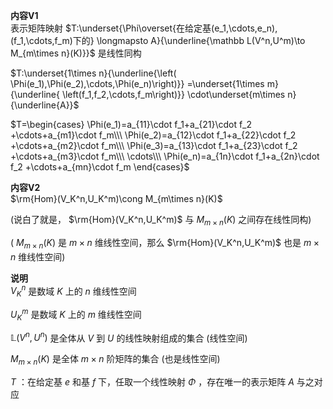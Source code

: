 **内容V1**  
表示矩阵映射 $T:\underset{\Phi\overset{在给定基(e_1,\cdots,e_n),(f_1,\cdots,f_m)下的}  
\longmapsto A}{\underline{\mathbb L(V^n,U^m)\to  
M_{m\times n}(K)}}$ 是线性同构  
  
 $T:\underset{1\times n}{\underline{\left(  
\Phi(e_1),\Phi(e_2),\cdots,\Phi(e_n)\right)}}  
=\underset{1\times m}{\underline{  
\left(f_1,f_2,\cdots,f_m\right)}}  
\cdot\underset{m\times n}{\underline{A}}$  
  
 $T=\begin{cases}  
\Phi(e_1)=a_{11}\cdot f_1+a_{21}\cdot f_2  
+\cdots+a_{m1}\cdot f_m\\\  
\Phi(e_2)=a_{12}\cdot f_1+a_{22}\cdot f_2  
+\cdots+a_{m2}\cdot f_m\\\  
\Phi(e_3)=a_{13}\cdot f_1+a_{23}\cdot f_2  
+\cdots+a_{m3}\cdot f_m\\\  
\cdots\\\  
\Phi(e_n)=a_{1n}\cdot f_1+a_{2n}\cdot f_2  
+\cdots+a_{mn}\cdot f_m  
\end{cases}$  
  
**内容V2**  
 $\rm{Hom}(V_K^n,U_K^m)\cong M_{m\times n}(K)$  
  
(说白了就是， $\rm{Hom}(V_K^n,U_K^m)$ 与 $M_{m\times n}(K)$ 之间存在线性同构)  
  
( $M_{m\times n}(K)$ 是 $m\times n$ 维线性空间，那么 $\rm{Hom}(V_K^n,U_K^m)$ 也是 $m\times n$ 维线性空间)  
  
**说明**  
 $V^n_K$ 是数域 $K$ 上的 $n$ 维线性空间  
  
 $U^m_K$ 是数域 $K$ 上的 $m$ 维线性空间  
  
 $\mathbb L(V^n,U^n)$ 是全体从 $V$ 到 $U$ 的线性映射组成的集合 (线性空间)  
  
 $M_{m\times n}(K)$ 是全体 $m\times n$ 阶矩阵的集合 (也是线性空间)  
  
 $T$ ：在给定基 $e$ 和基 $f$ 下，任取一个线性映射 $\Phi$ ，存在唯一的表示矩阵 $A$ 与之对应  
